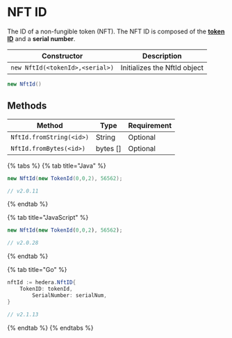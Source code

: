 # NFT ID

The ID of a non-fungible token (NFT). The NFT ID is composed of the [**token ID**](../../../docs/sdks/tokens/token-id.md) and a **serial number**.

| Constructor                     | Description                  |
| ------------------------------- | ---------------------------- |
| `new NftId(<tokenId>,<serial>)` | Initializes the NftId object |

```java
new NftId()
```

## Methods

| Method                   | Type      | Requirement |
| ------------------------ | --------- | ----------- |
| `NftId.fromString(<id>)` | String    | Optional    |
| `NftId.fromBytes(<id>)`  | bytes \[] | Optional    |

{% tabs %}
{% tab title="Java" %}
```java
new NftId(new TokenId(0,0,2), 56562);

// v2.0.11
```
{% endtab %}

{% tab title="JavaScript" %}
```javascript
new NftId(new TokenId(0,0,2), 56562);

// v2.0.28 
```
{% endtab %}

{% tab title="Go" %}
```java
nftId := hedera.NftID{
    TokenID: tokenId,
		SerialNumber: serialNum,
}

// v2.1.13
```
{% endtab %}
{% endtabs %}
